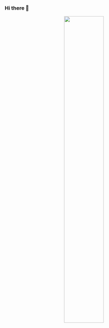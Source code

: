 ### Hi there 👋

<div id="header" align="center">
  <img src="https://avatars.githubusercontent.com/u/117657623?v=4" style=" width: 50%; height:50%;"/>
  
</div>







<!--
**azronaftara/azronaftara** is a ✨ _special_ ✨ repository because its `README.md` (this file) appears on your GitHub profile.

Here are some ideas to get you started:

- 🔭 I’m currently working on ...
- 🌱 I’m currently learning ...
- 👯 I’m looking to collaborate on ...
- 🤔 I’m looking for help with ...
- 💬 Ask me about ...
- 📫 How to reach me: ...
- 😄 Pronouns: ...
- ⚡ Fun fact: ...
-->
